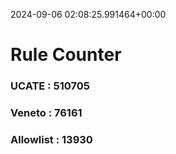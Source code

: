 2024-09-06 02:08:25.991464+00:00
# Rule Counter 
 ### UCATE : 510705

 ### Veneto : 76161

 ### Allowlist : 13930